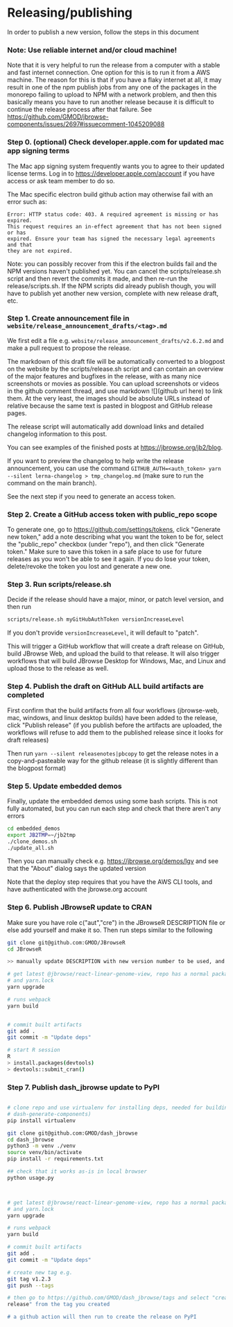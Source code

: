 # Releasing/publishing

In order to publish a new version, follow the steps in this document

### Note: Use reliable internet and/or cloud machine!

Note that it is very helpful to run the release from a computer with a stable
and fast internet connection. One option for this is to run it from a AWS
machine. The reason for this is that if you have a flaky internet at all, it may
result in one of the npm publish jobs from any one of the packages in the
monorepo failing to upload to NPM with a network problem, and then this
basically means you have to run another release because it is difficult to
continue the release process after that failure. See
https://github.com/GMOD/jbrowse-components/issues/2697#issuecomment-1045209088

### Step 0. (optional) Check developer.apple.com for updated mac app signing terms

The Mac app signing system frequently wants you to agree to their updated
license terms. Log in to https://developer.apple.com/account if you have access
or ask team member to do so.

The Mac specific electron build github action may otherwise fail with an error
such as:

```
Error: HTTP status code: 403. A required agreement is missing or has expired.
This request requires an in-effect agreement that has not been signed or has
expired. Ensure your team has signed the necessary legal agreements and that
they are not expired.
```

Note: you can possibly recover from this if the electron builds fail and the NPM
versions haven't published yet. You can cancel the scripts/release.sh script and
then revert the commits it made, and then re-run the release/scripts.sh. If the
NPM scripts did already publish though, you will have to publish yet another new
version, complete with new release draft, etc.

### Step 1. Create announcement file in `website/release_announcement_drafts/<tag>.md`

We first edit a file e.g. `website/release_announcement_drafts/v2.6.2.md` and
make a pull request to propose the release.

The markdown of this draft file will be automatically converted to a blogpost on
the website by the scripts/release.sh script and can contain an overview of the
major features and bugfixes in the release, with as many nice screenshots or
movies as possible. You can upload screenshots or videos in the github comment
thread, and use markdown ![](github url here) to link them. At the very least,
the images should be absolute URLs instead of relative because the same text is
pasted in blogpost and GitHub release pages.

The release script will automatically add download links and detailed changelog
information to this post.

You can see examples of the finished posts at https://jbrowse.org/jb2/blog.

If you want to preview the changelog to help write the release announcement, you
can use the command
`GITHUB_AUTH=<auth_token> yarn --silent lerna-changelog > tmp_changelog.md`
(make sure to run the command on the main branch).

See the next step if you need to generate an access token.

### Step 2. Create a GitHub access token with public_repo scope

To generate one, go to https://github.com/settings/tokens, click "Generate new
token," add a note describing what you want the token to be for, select the
"public_repo" checkbox (under "repo"), and then click "Generate token." Make
sure to save this token in a safe place to use for future releases as you won't
be able to see it again. If you do lose your token, delete/revoke the token you
lost and generate a new one.

### Step 3. Run scripts/release.sh

Decide if the release should have a major, minor, or patch level version, and
then run

```bash
scripts/release.sh myGitHubAuthToken versionIncreaseLevel
```

If you don't provide `versionIncreaseLevel`, it will default to "patch".

This will trigger a GitHub workflow that will create a draft release on GitHub,
build JBrowse Web, and upload the build to that release. It will also trigger
workflows that will build JBrowse Desktop for Windows, Mac, and Linux and upload
those to the release as well.

### Step 4. Publish the draft on GitHub ALL build artifacts are completed

First confirm that the build artifacts from all four workflows (jbrowse-web,
mac, windows, and linux desktop builds) have been added to the release, click
"Publish release" (if you publish before the artifacts are uploaded, the
workflows will refuse to add them to the published release since it looks for
draft releases)

Then run `yarn --silent releasenotes|pbcopy` to get the release notes in a
copy-and-pasteable way for the github release (it is slightly different than the
blogpost format)

### Step 5. Update embedded demos

Finally, update the embedded demos using some bash scripts. This is not fully
automated, but you can run each step and check that there aren't any errors

```bash
cd embedded_demos
export JB2TMP=~/jb2tmp
./clone_demos.sh
./update_all.sh
```

Then you can manually check e.g. https://jbrowse.org/demos/lgv and see that the
"About" dialog says the updated version

Note that the deploy step requires that you have the AWS CLI tools, and have
authenticated with the jbrowse.org account

### Step 6. Publish JBrowseR update to CRAN

Make sure you have role c("aut","cre") in the JBrowseR DESCRIPTION file or else
add yourself and make it so. Then run steps similar to the following

```bash
git clone git@github.com:GMOD/JBrowseR
cd JBrowseR

>> manually update DESCRIPTION with new version number to be used, and NEWS.md with changelog

# get latest @jbrowse/react-linear-genome-view, repo has a normal package.json
# and yarn.lock
yarn upgrade

# runs webpack
yarn build


# commit built artifacts
git add .
git commit -m "Update deps"

# start R session
R
> install.packages(devtools)
> devtools::submit_cran()
```

### Step 7. Publish dash_jbrowse update to PyPI

```bash

# clone repo and use virtualenv for installing deps, needed for building (e.g.
# dash-generate-components)
pip install virtualenv

git clone git@github.com:GMOD/dash_jbrowse
cd dash_jbrowse
python3 -m venv ./venv
source venv/bin/activate
pip install -r requirements.txt

## check that it works as-is in local browser
python usage.py



# get latest @jbrowse/react-linear-genome-view, repo has a normal package.json
# and yarn.lock
yarn upgrade

# runs webpack
yarn build

# commit built artifacts
git add .
git commit -m "Update deps"

# create new tag e.g.
git tag v1.2.3
git push --tags

# then go to https://github.com/GMOD/dash_jbrowse/tags and select "create
release" from the tag you created

# a github action will then run to create the release on PyPI

```
